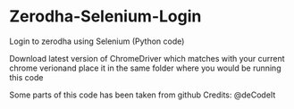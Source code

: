 # Zerodha-Selenium-Login
Login to zerodha using Selenium (Python code)

Download latest version of ChromeDriver which matches with your current chrome verionand place it in the same folder where you would be running this code

Some parts of this code has been taken from github Credits: @deCodeIt

